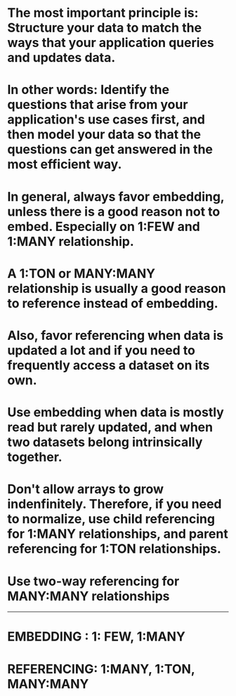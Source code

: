# The most important principle is: Structure your data to match the ways that your application queries and updates data.

# In other words: Identify the questions that arise from your application's use cases first, and then model your data so that the questions can get answered in the most efficient way.

# In general, always favor embedding, unless there is a good reason not to embed. Especially on 1:FEW and 1:MANY relationship.

# A 1:TON or MANY:MANY relationship is usually a good reason to reference instead of embedding.

# Also, favor referencing when data is updated a lot and if you need to frequently access a dataset on its own.

# Use embedding when data is mostly read but rarely updated, and when two datasets belong intrinsically together.

# Don't allow arrays to grow indenfinitely. Therefore, if you need to normalize, use child referencing for 1:MANY relationships, and parent referencing for 1:TON relationships.

# Use two-way referencing for MANY:MANY relationships

---

# EMBEDDING : 1: FEW, 1:MANY

# REFERENCING: 1:MANY, 1:TON, MANY:MANY
